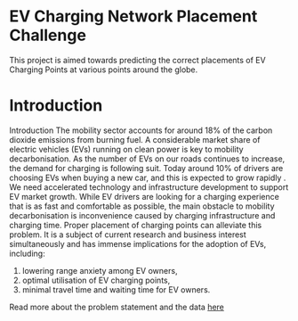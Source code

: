 # EV Charging Network Placement Challenge
This project is aimed towards predicting the correct placements of EV Charging Points at various points around the globe.

# Introduction

Introduction
The mobility sector accounts for around 18% of the carbon dioxide emissions from
burning fuel. A considerable market share of electric vehicles (EVs) running on clean
power is key to mobility decarbonisation. As the number of EVs on our roads continues
to increase, the demand for charging is following suit. Today around 10% of drivers are
choosing EVs when buying a new car, and this is expected to grow rapidly
. We need
accelerated technology and infrastructure development to support EV market growth.
While EV drivers are looking for a charging experience that is as fast and comfortable
as possible, the main obstacle to mobility decarbonisation is inconvenience caused by
charging infrastructure and charging time. Proper placement of charging points can
alleviate this problem. It is a subject of current research and business interest
simultaneously and has immense implications for the adoption of EVs, including:
1. lowering range anxiety among EV owners,
2. optimal utilisation of EV charging points,
3. minimal travel time and waiting time for EV owners.

Read more about the problem statement and the data [here](https://github.com/vedanthv/EV-Charge-Slot-Prediction/blob/main/Details_Doc.pdf)

